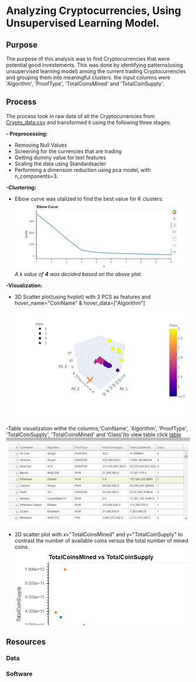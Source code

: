 # Analyzing Cryptocurrencies, Using Unsupervised Learning Model.
## Purpose
The purpose of this analysis was to find Cryptocurrencies that were potential good investements. This was done by identifying patterns(using unsupervised learning model) among the current trading Cryptocurrencies and grouping them into meaningful clusters. the input columns were 'Algorithm',	'ProofType',	'TotalCoinsMined' and 'TotalCoinSupply'.

## Process
The process took in raw data of all the Cryptocurrencies from [Crypto_data.csv](https://github.com/Muzznah/Cryptocurrencies/blob/master/Data/crypto_data.csv) and transformed it using the following three stages:

**- Preprocessing:**
  - Removing Null Values
  - Screening for the currencies that are trading 
  - Getting dummy value for text features
  - Scaling the data using Standardsacler
  - Performing a dimension reduction using pca model, with n_components=3.
  
  **-Clustering:**
  - Elbow curve was utalized to find the best value for K clusters:
  ![](https://github.com/Muzznah/Cryptocurrencies/blob/master/Data/Elbow-Curve.png)
  _A k value of **4** was decided based on the above plot._
  
  **-Visualization:**
  - 3D Scatter plot(using hvplot) with 3 PCS as features and hover_name="CoinName" & hover_data=["Algorithm"] 
  ![](https://github.com/Muzznah/Cryptocurrencies/blob/master/Data/newplot-3DPlot.png)
  
  -Table visualization withe the columns;'CoinName', 'Algorithm', 'ProofType', 'TotalCoinSupply', 'TotalCoinsMined' and 'Class'(to view table click [table](https://github.com/Muzznah/Cryptocurrencies/blob/master/Data/cryptocurrencies_by_cluster.csv)
  ![](https://github.com/Muzznah/Cryptocurrencies/blob/master/Data/table.png)
  
  - 2D scatter plot with x="TotalCoinsMined" and y="TotalCoinSupply" to contrast the number of available coins versus the total number of mined coins.
  ![](https://github.com/Muzznah/Cryptocurrencies/blob/master/Data/bokeh_plot-2DScatterPlot.png)
## Resources
### Data
### Software
